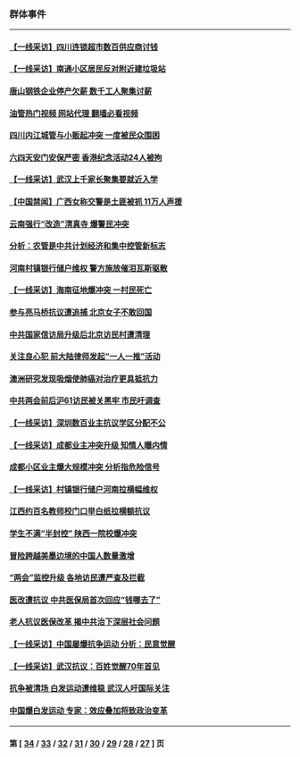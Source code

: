 ### 群体事件
---
#### [【一线采访】四川连锁超市数百供应商讨钱](../../pages/ncid279/n14025102.md?07021645) 
#### [【一线采访】南通小区居民反对附近建垃圾站](../../pages/ncid279/n14021690.md?07021645) 
#### [唐山钢铁企业停产欠薪 数千工人聚集讨薪](../../pages/ncid279/n14017404.md?07021645) 
#### [油管热门视频 网站代理 翻墙必看视频](http://138.2.39.72:81/youtube.html?epic-marker?07021645)
#### [四川内江城管与小贩起冲突 一度被民众围困](../../pages/ncid279/n14015922.md?07021645) 
#### [六四天安门安保严密 香港纪念活动24人被拘](../../pages/ncid279/n14009800.md?07021645) 
#### [【一线采访】武汉上千家长聚集要就近入学](../../pages/ncid279/n14009497.md?07021645) 
#### [【中国禁闻】广西女称交警是土匪被抓 11万人声援](../../pages/ncid279/n14006869.md?07021645) 
#### [云南强行“改造”清真寺 爆警民冲突](../../pages/ncid279/n14005561.md?07021645) 
#### [分析：农管是中共计划经济和集中控管新标志](../../pages/ncid279/n14000665.md?07021645) 
#### [河南村镇银行储户维权 警方施放催泪瓦斯驱散](../../pages/ncid279/n13998750.md?07021645) 
#### [【一线采访】海南征地爆冲突 一村民死亡](../../pages/ncid279/n13989137.md?07021645) 
#### [参与亮马桥抗议遭追捕 北京女子不敢回国](../../pages/ncid279/n13985420.md?07021645) 
#### [中共国家信访局升级后北京访民村遭清理](../../pages/ncid279/n13984826.md?07021645) 
#### [关注良心犯 前大陆律师发起“一人一推”活动](../../pages/ncid279/n13980524.md?07021645) 
#### [澳洲研究发现吸烟使肺癌对治疗更具抵抗力](../../pages/ncid279/n13977762.md?07021645) 
#### [中共两会前后沪61访民被关黑牢 市民吁调查](../../pages/ncid279/n13976054.md?07021645) 
#### [【一线采访】深圳数百业主抗议学区分配不公](../../pages/ncid279/n13976680.md?07021645) 
#### [【一线采访】成都业主冲突升级 知情人曝内情](../../pages/ncid279/n13965289.md?07021645) 
#### [成都小区业主爆大规模冲突 分析指危险信号](../../pages/ncid279/n13964520.md?07021645) 
#### [【一线采访】村镇银行储户河南拉横幅维权](../../pages/ncid279/n13964555.md?07021645) 
#### [江西约百名教师校门口举白纸拉横额抗议](../../pages/ncid279/n13958579.md?07021645) 
#### [学生不满“半封控” 陕西一院校爆冲突](../../pages/ncid279/n13946647.md?07021645) 
#### [冒险跨越美墨边境的中国人数量激增](../../pages/ncid279/n13946742.md?07021645) 
#### [“两会”监控升级 各地访民遭严查及拦截](../../pages/ncid279/n13942702.md?07021645) 
#### [医改遭抗议 中共医保局首次回应“钱哪去了”](../../pages/ncid279/n13938290.md?07021645) 
#### [老人抗议医保改革 揭中共治下深层社会问题](../../pages/ncid279/n13934963.md?07021645) 
#### [【一线采访】中国屡爆抗争运动 分析：民意觉醒](../../pages/ncid279/n13934024.md?07021645) 
#### [【一线采访】武汉抗议：百姓觉醒70年首见](../../pages/ncid279/n13931265.md?07021645) 
#### [抗争被清场 白发运动遭维稳 武汉人吁国际关注](../../pages/ncid279/n13931147.md?07021645) 
#### [中国爆白发运动 专家：效应叠加将致政治变革](../../pages/ncid279/n13931004.md?07021645) 

---
#### 第 [ [34](./34.md?07021645) / [33](./33.md?07021645) / [32](./32.md?07021645) / [31](./31.md?07021645) / [30](./30.md?07021645) / [29](./29.md?07021645) / [28](./28.md?07021645) / [27](./27.md?07021645) ] 页
